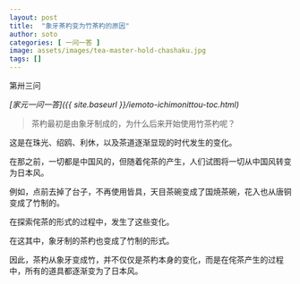 ```yaml
---
layout: post
title:  "象牙茶杓变为竹茶杓的原因"
author: soto
categories: [ 一问一答 ]
image: assets/images/tea-master-hold-chashaku.jpg
tags: []
---
```


第卅三问

*[家元一问一答]({{ site.baseurl }}/iemoto-ichimonittou-toc.html)*

> 茶杓最初是由象牙制成的，为什么后来开始使用竹茶杓呢？

这是在珠光、绍鸥、利休，以及茶道逐渐显现的时代发生的变化。

在那之前，一切都是中国风的，但随着侘茶的产生，人们试图将一切从中国风转变为日本风。

例如，点前去掉了台子，不再使用皆具，天目茶碗变成了国焼茶碗，花入也从唐铜变成了竹制的。

在探索侘茶的形式的过程中，发生了这些变化。

在这其中，象牙制的茶杓也变成了竹制的形式。

因此，茶杓从象牙变成竹，并不仅仅是茶杓本身的变化，而是在侘茶产生的过程中，所有的道具都逐渐变为了日本风。
